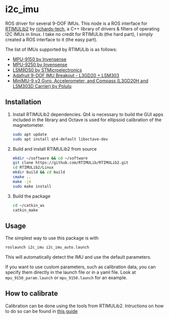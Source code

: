 # i2c_imu

ROS driver for several 9-DOF IMUs.  This node is a ROS interface for [RTIMULib2](https://github.com/RTIMULib/RTIMULib2) by [richards-tech](http://richardstechnotes.wordpress.com/), a C++ library of drivers & filters of operating I2C IMUs in linux.  I take no credit for RTIMULib (the hard part), I simply created a ROS interface to it (the easy part).

The list of IMUs supported by RTIMULib is as follows:

- [MPU-9150 by Invensense](http://www.invensense.com/mems/gyro/mpu9150.html)
- [MPU-9250 by Invensense](http://www.invensense.com/mems/gyro/mpu9250.html)
- [LSM9DS0 by STMicroelectronics](http://www.st.com/web/en/catalog/sense_power/FM89/SC1448/PF258556)
- [Adafruit 9-DOF IMU Breakout - L3GD20 + LSM303](http://www.adafruit.com/product/1714)
- [MinIMU-9 v3 Gyro, Accelerometer, and Compass (L3GD20H and LSM303D Carrier) by Polulu](http://www.pololu.com/product/2468)

## Installation
1. Install RTIMULib2 dependencies. Qt4 is necessary to build the GUI apps included in the library and Octave is used for ellipsoid calibration of the magnetometer.
    ```bash
    sudo apt update
    sudo apt install qt4-default liboctave-dev
    ```

2. Build and install RTIMULib2 from source
    ```bash
    mkdir ~/software && cd ~/software
    git clone https://github.com/RTIMULib/RTIMULib2.git
    cd RTIMULib2/Linux
    mkdir build && cd build
    cmake ..
    make -j4
    sudo make install
    ```

3. Build the package
    ```bash
    cd ~/catkin_ws
    catkin_make
    ```

## Usage
The simplest way to use this package is with
```bash
roslaunch i2c_imu i2c_imu_auto.launch
```
This will automatically detect the IMU and use the default parameters.

If you want to use custom parameters, such as calibration data, you can specify them directly in the launch file or in a yaml file. Look at `mpu_9150_param.launch` or `mpu_9150.launch` for an example.

## How to calibrate
Calibration can be done using the tools from RTIMULib2. Intructions on how to do so can be found in [this guide](https://github.com/RTIMULib/RTIMULib2/blob/master/Calibration.pdf)

